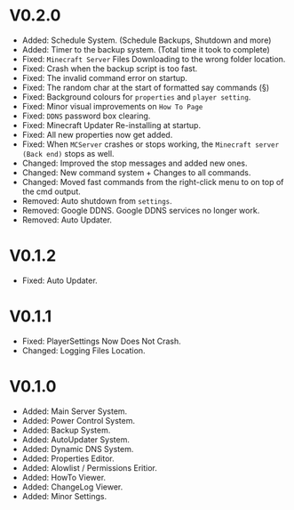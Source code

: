 ﻿# V0.2.0
* Added: Schedule System. (Schedule Backups, Shutdown and more)
* Added: Timer to the backup system. (Total time it took to complete)
* Fixed: `Minecraft Server` Files Downloading to the wrong folder location.
* Fixed: Crash when the backup script is too fast.
* Fixed: The invalid command error on startup.
* Fixed: The random char at the start of formatted say commands (§)
* Fixed: Background colours for `properties` and `player setting`.
* Fixed: Minor visual improvements on `How To Page`
* Fixed: `DDNS` password box clearing.
* Fixed: Minecraft Updater Re-installing at startup.
* Fixed: All new properties now get added.
* Fixed: When `MCServer` crashes or stops working, the `Minecraft server (Back end)` stops as well.
* Changed: Improved the stop messages and added new ones.
* Changed: New command system + Changes to all commands.
* Changed: Moved fast commands from the right-click menu to on top of the cmd output.
* Removed: Auto shutdown from `settings`.
* Removed: Google DDNS. Google DDNS services no longer work.
* Removed: Auto Updater.

# V0.1.2
* Fixed: Auto Updater.

# V0.1.1
* Fixed: PlayerSettings Now Does Not Crash.
* Changed: Logging Files Location.

# V0.1.0
* Added: Main Server System.
* Added: Power Control System.
* Added: Backup System.
* Added: AutoUpdater System.
* Added: Dynamic DNS System.
* Added: Properties Editor.
* Added: Alowlist / Permissions Eritior.
* Added: HowTo Viewer.
* Added: ChangeLog Viewer.
* Added: Minor Settings.